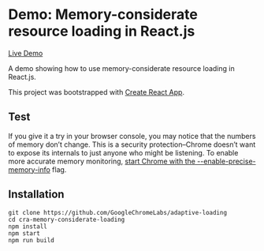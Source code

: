 
# Demo: Memory-considerate resource loading in React.js

[Live Demo](https://adaptive-loading.web.app/cra-memory-considerate-loading)

A demo showing how to use memory-considerate resource loading in React.js.

This project was bootstrapped with [Create React App](https://github.com/facebook/create-react-app).

## Test
If you give it a try in your browser console, you may notice that the numbers of memory don’t change. This is a security protection–Chrome doesn’t want to expose its internals to just anyone who might be listening. To enable more accurate memory monitoring, [start Chrome with the --enable-precise-memory-info](https://www.chromium.org/developers/how-tos/run-chromium-with-flags) flag.

## Installation
```
git clone https://github.com/GoogleChromeLabs/adaptive-loading
cd cra-memory-considerate-loading
npm install
npm start
npm run build
```
